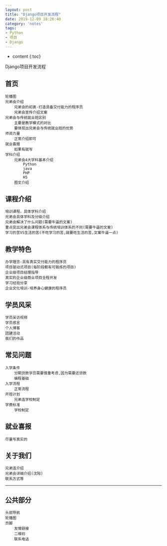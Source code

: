 ```yaml
---
layout: post
title: "Django项目开发流程"
date: 2019-12-09 18:26:40
category: 'notes'
tags:
- Python
- 项目
- Django
---
```

* content
{:toc}

Django项目开发流程











  











## 首页  
    轮播图  
    兄弟会介绍  
        兄弟会的初衷-打造具备交付能力的程序员  
        兄弟会宣传介绍文案  
    兄弟会与传统就业班区别  
        主要是教学模式的对比  
        要体现出兄弟会与传统就业班的优势  
    师资力量  
        正常介绍即可  
    就业喜报  
        如果有就写  
    学科介绍  
        兄弟会4大学科基本介绍
        	Python
        	java
        	PHP
        	H5
        图文介绍  

## 课程介绍  
    培训课程，具体学科介绍  
    兄弟会具体学科及分级介绍  
    兄弟会解决了什么问题(需要牛逼的文案)  
    重点突出兄弟会课程体系与传统培训体系的不同(需要牛逼的文案)  
    学习的苦VS生活的苦(不吃学习的苦,就要吃生活的苦,文案牛逼一点)  

## 教学特色  
    办学理念-具有真实交付能力的程序员
    项目驱动式项目(每阶段都有可锻炼的项目)  
    企业级项目经理指导   
    真实的企业级商业项目全程开发
    学习经验分享
    企业文化培训-培养身心健康的程序员  

## 学员风采  
    学员采访视频 
    学员感言  
    个人博客  
    团建活动  
    我们的作品  

## 常见问题  
    入学条件 
    	分期贷款学员需要慎重考虑,因为需要还贷款
    	编程基础
    入学流程  
    	正常流程
    开班计划 
    	兄弟连学校制定
    学费标准 
    	学校制定

## 就业喜报  
    尽量写真实的  

## 关于我们  
    兄弟连介绍  
    兄弟会详细介绍(沈阳)
    联系方式等  
-------------------------------------------------------------
## 公共部分  
    头部导航  
    轮播图  
    页脚
    	友情链接  
    	二维码
    	联系电话







